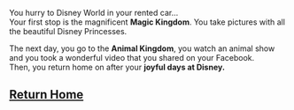 You hurry to Disney World in your rented car...  
Your first stop is the magnificent **Magic Kingdom**. You take pictures with all the beautiful Disney Princesses.

The next day, you go to the **Animal Kingdom**, you watch an animal show and you took a wonderful video that you shared on your Facebook.  
Then, you return home on after your **joyful days at Disney.** 

## [Return Home](../airport.md)

